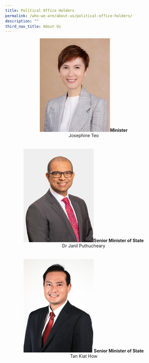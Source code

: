 ```yaml
---
title: Political Office Holders
permalink: /who-we-are/about-us/political-office-holders/
description: ""
third_nav_title: About Us
---
```

<div align="center">

<img style="height:300px; width:225px;" src="/images/POHes/min%20josephine%20teo%20495x660.jpeg"><b>Minister</b><br>Josephine Teo 
<br>
<br>	
<img style="height:300px; width:225px;" src="/images/POHes/sms%20janil%20495x660.jpeg"><b>Senior Minister of State</b><br>Dr Janil Puthucheary
<br>
<br>	
<img style="height:300px; width:225px;" src="/images/POHes/tan%20kiat%20how%20495x660.jpeg"><b>Senior Minister of State</b><br>Tan Kiat How

</div>
